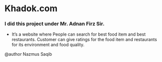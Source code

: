 # Khadok.com

### I did this project under Mr. Adnan Firz Sir.

- It’s a website where People can search for best food item and best restaurants. Customer can give ratings for the food item and restaurants for its environment and food quality.

@author Nazmus Saqib
